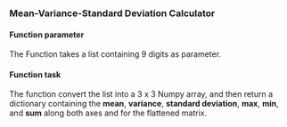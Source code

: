 ### Mean-Variance-Standard Deviation Calculator

#### Function parameter
The Function takes a list containing 9 digits as parameter. 

#### Function task
The function convert the list into a 3 x 3 Numpy array, and then return a dictionary containing the **mean**, **variance**, **standard deviation**, **max**, **min**, and **sum** along both axes and for the flattened matrix.

